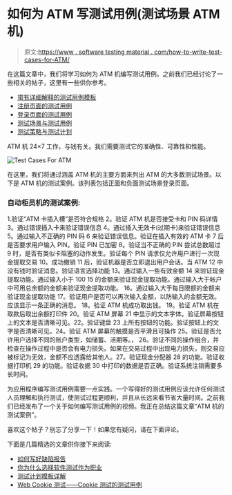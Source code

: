 # 如何为 ATM 写测试用例(测试场景 ATM 机)

> 原文:[https://www . software testing material . com/how-to-write-test-cases-for-ATM/](https://www.softwaretestingmaterial.com/how-to-write-test-cases-for-atm/)

在这篇文章中，我们将学习如何为 ATM 机编写测试用例。之前我们已经讨论了一些相关的帖子，这里有一些供你参考。

*   [带有详细解释的测试用例模板](https://www.softwaretestingmaterial.com/test-case-template-with-explanation/)
*   [注册页面的测试用例](https://www.softwaretestingmaterial.com/test-scenarios-registration-form/)
*   [登录页面的测试用例](https://www.softwaretestingmaterial.com/test-scenarios-login-page/)
*   [测试场景与测试用例](https://www.softwaretestingmaterial.com/test-scenario-vs-test-case/)
*   [测试策略与测试计划](https://www.softwaretestingmaterial.com/test-strategy-vs-test-plan/)

ATM 机 24×7 工作，与钱有关。我们需要测试它的准确性、可靠性和性能。

![Test Cases For ATM](../Images/6f382891e4215ab610d780031cc162c3.png)

在这里，我们将通过涵盖 ATM 机的主要方面来列出 ATM 的大多数测试场景。以下是 ATM 机的测试案例。该列表包括正面和负面测试场景登录页面。

### 自动柜员机的测试案例:

1.验证“ATM 卡插入槽”是否符合规格
2。验证 ATM 机是否接受卡和 PIN 码详情
3。通过错误插入卡来验证错误信息
4。通过插入无效卡(过期卡)来验证错误信息
5。通过输入不正确的 PIN 码
6 来验证错误信息。验证在插入有效的 ATM 卡
7 后是否要求用户输入 PIN。验证 PIN 已加密
8。验证当不正确的 PIN 尝试总数超过
9 时，是否有类似卡阻塞的动作发生。验证每个 PIN 请求仅允许用户进行一次现金提取交易
10。成功撤销
11 后，验证机器是否立即退出用户会话。当 ATM
12 中没有钱时验证消息。验证语言选择功能
13。通过输入一些有效金额
14 来验证现金提取功能。通过输入小于 100
15 的金额来验证现金提取功能。通过输入大于帐户中可用总余额的金额来验证现金提取功能。
16。通过输入大于每日限额的金额来验证现金提取功能
17。验证用户是否可以再次输入金额，以防输入的金额无效。应该显示一条正确的消息。
18。验证 ATM 机成功取出钱。
19。验证 ATM 机在取款后取出余额打印件
20。验证 ATM 屏幕
21 中显示的文本字体。验证屏幕按钮上的文本是否清晰可见。22。验证键盘
23 上所有按钮的功能。验证按钮上的文字是否清晰可见。24。验证 ATM 屏幕的触摸是否平滑且可操作
25。验证是否允许用户选择不同的账户类型，如储蓄、活期等。，
26。验证不同的操作组合，并检查在操作过程中是否会有电力损失。如果在交易过程中出现电力损失，则交易应被标记为无效，金额不应透露给其他人。27。验证现金分配器
28 的功能。验证收据打印机
29 的功能。验证收据
30 中打印的数据是否正确。验证系统注销需要多长时间。

为应用程序编写测试用例需要一点实践。一个写得好的测试用例应该允许任何测试人员理解和执行测试，使测试过程更顺利，并且从长远来看节省大量时间。之前我们已经发布了一个关于如何编写测试用例的视频。我正在总结这篇文章“ATM 机的测试案例”。

喜欢这个帖子？别忘了分享一下！如果您有疑问，请在下面评论。

下面是几篇精选的文章供你接下来阅读:

*   [如何写好缺陷报告](https://www.softwaretestingmaterial.com/write-good-bug-report/)
*   [你为什么选择软件测试作为职业](https://www.softwaretestingmaterial.com/choose-software-testing-as-a-career/)
*   [测试计划模板详解](https://www.softwaretestingmaterial.com/test-plan-template/)
*   [Web Cookie 测试——Cookie 测试的测试用例](https://www.softwaretestingmaterial.com/website-cookie-testing/)